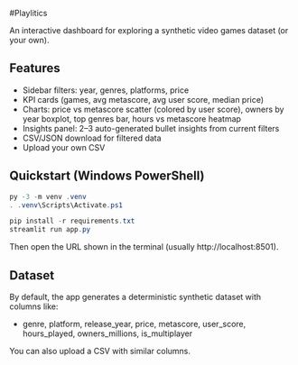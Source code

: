 #Playlitics

An interactive dashboard for exploring a synthetic video games dataset (or your own).

## Features
- Sidebar filters: year, genres, platforms, price
- KPI cards (games, avg metascore, avg user score, median price)
- Charts: price vs metascore scatter (colored by user score), owners by year boxplot, top genres bar, hours vs metascore heatmap
- Insights panel: 2–3 auto-generated bullet insights from current filters
- CSV/JSON download for filtered data
- Upload your own CSV

## Quickstart (Windows PowerShell)

```powershell
py -3 -m venv .venv
. .venv\Scripts\Activate.ps1

pip install -r requirements.txt
streamlit run app.py
```

Then open the URL shown in the terminal (usually http://localhost:8501).

## Dataset
By default, the app generates a deterministic synthetic dataset with columns like:
- genre, platform, release_year, price, metascore, user_score, hours_played, owners_millions, is_multiplayer

You can also upload a CSV with similar columns.
